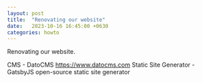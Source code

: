 ```yaml
---
layout: post
title:  "Renovating our website"
date:   2023-10-16 16:45:00 +0630
categories: howto
---
```


Renovating our website.


CMS - DatoCMS https://www.datocms.com
Static Site Generator - GatsbyJS open-source static site generator